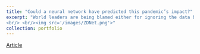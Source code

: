 ```yaml
---
title: "Could a neural network have predicted this pandemic’s impact?"
excerpt: "World leaders are being blamed either for ignoring the data belying the significance of the novel coronavirus, or paying too much attention to it. Perhaps it would help if neural networks made that data more relevant.
<br/> <br/><img src='/images/ZDNet.png'>"
collection: portfolio
---
```

[Article](https://www.zdnet.com/article/could-a-neural-network-have-predicted-this-pandemics-impact/)
